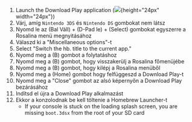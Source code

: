 1. Launch the Download Play application (![](/images/download-play-icon.png){height="24px" width="24px"})
2. Várj, amíg `Nintendo 3DS` és `Nintendo DS` gombokat nem látsz
3. Nyomd le az (Bal Váll) + (D-Pad le) + (Select) gombokat egyszerre a Rosalina menü megnyitásához
4. Válaszd ki a "Miscellaneous options"-t
5. Select "Switch the hb. title to the current app."
6. Nyomd meg a (B) gombot a folytatáshoz
7. Nyomd meg a (B) gombot, hogy visszakerülj a Rosalina főmenüjébe
8. Nyomd meg a (B) gombot, hogy kilépj a Rosalina menüből
9. Nyomd meg a (Home) gombot hogy felfüggeszd a Download Play-t
10. Nyomd meg a "Close" gombot az alsó képernyőn a Download Play bezárásához
11. Indítsd el újra a Download Play alkalmazást
12. Ekkor a konzolodnak be kell töltenie a Homebrew Launcher-t
    - If your console is stuck on the loading splash screen, you are missing `boot.3dsx` from the root of your SD card
